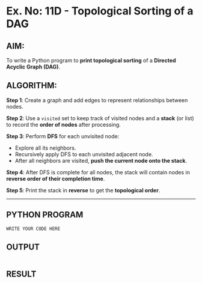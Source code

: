 # Ex. No: 11D - Topological Sorting of a DAG

## AIM:
To write a Python program to **print topological sorting** of a **Directed Acyclic Graph (DAG)**.

## ALGORITHM:

**Step 1**: Create a graph and add edges to represent relationships between nodes.

**Step 2**: Use a `visited` set to keep track of visited nodes and a **stack** (or list) to record the **order of nodes** after processing.

**Step 3**: Perform **DFS** for each unvisited node:
- Explore all its neighbors.
- Recursively apply DFS to each unvisited adjacent node.
- After all neighbors are visited, **push the current node onto the stack**.

**Step 4**: After DFS is complete for all nodes, the stack will contain nodes in **reverse order of their completion time**.

**Step 5**: Print the stack in **reverse** to get the **topological order**.

---

## PYTHON PROGRAM

```
WRITE YOUR CODE HERE
```

## OUTPUT
```
```

## RESULT
